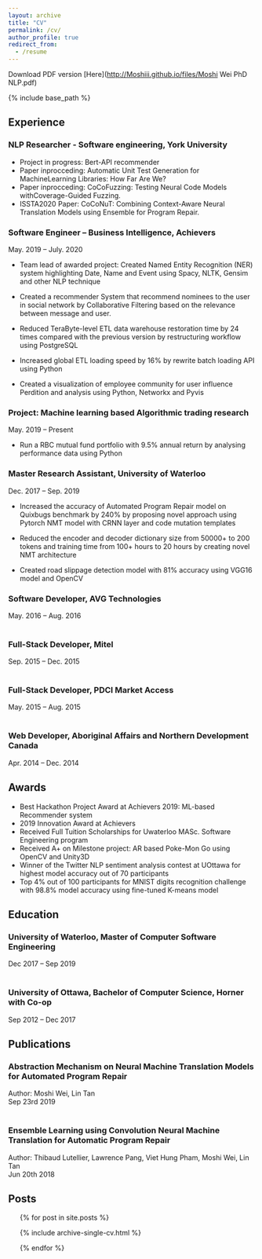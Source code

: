 ```yaml
---
layout: archive
title: "CV"
permalink: /cv/
author_profile: true
redirect_from:
  - /resume
---
```

Download PDF version [Here](http://Moshiii.github.io/files/Moshi Wei PhD NLP.pdf)

{% include base_path %}

## Experience

### NLP Researcher - Software engineering, York University
* Project in progress: Bert-API recommender
* Paper inprocceding: Automatic Unit Test Generation for MachineLearning Libraries: How Far Are We?
* Paper inprocceding: CoCoFuzzing: Testing Neural Code Models withCoverage-Guided Fuzzing.  
* ISSTA2020 Paper: CoCoNuT: Combining Context-Aware Neural Translation Models using Ensemble for Program Repair.  

### Software Engineer – Business Intelligence, Achievers
May. 2019 – July. 2020

*	Team lead of awarded project: Created Named Entity Recognition (NER) system highlighting Date, Name and Event using Spacy, NLTK, Gensim and other NLP technique

* Created a recommender System that recommend nominees to the user in social network by Collaborative Filtering based on the relevance between message and user.

* Reduced TeraByte-level ETL data warehouse restoration time by 24 times compared with the previous version by restructuring workflow using PostgreSQL

* Increased global ETL loading speed by 16% by rewrite batch loading API using Python

*	Created a visualization of employee community for user influence Perdition and analysis using Python, Networkx and Pyvis

### Project: Machine learning based Algorithmic trading research
May. 2019 – Present

* Run a RBC mutual fund portfolio with 9.5% annual return by analysing performance data using Python

### Master Research Assistant, University of Waterloo
Dec. 2017 – Sep. 2019

* Increased the accuracy of Automated Program Repair model on Quixbugs benchmark by 240% by proposing novel approach using Pytorch NMT model with CRNN layer and code mutation templates

* Reduced the encoder and decoder dictionary size from 50000+ to 200 tokens and training time from 100+ hours to 20 hours by creating novel NMT architecture

* Created road slippage detection model with 81% accuracy using VGG16 model and OpenCV

### Software Developer, AVG Technologies
May. 2016 – Aug. 2016
<br/><br/>
### Full-Stack Developer, Mitel
Sep. 2015 – Dec. 2015
<br/><br/>
### Full-Stack Developer, PDCI Market Access
May. 2015 – Aug. 2015
<br/><br/>
### Web Developer, Aboriginal Affairs and Northern Development Canada
Apr. 2014 – Dec. 2014
  
## Awards

* Best Hackathon Project Award at Achievers 2019: ML-based Recommender system       
* 2019 Innovation Award at Achievers
* Received Full Tuition Scholarships for Uwaterloo MASc. Software Engineering program
* Received A+ on Milestone project: AR based Poke-Mon Go using OpenCV and Unity3D
* Winner of the Twitter NLP sentiment analysis contest at UOttawa for highest model accuracy out of 70 participants 
* Top 4% out of 100 participants for MNIST digits recognition challenge with 98.8% model accuracy using fine-tuned K-means model	

## Education

### University of Waterloo, Master of Computer Software Engineering
Dec 2017 – Sep 2019
<br/><br/>
### University of Ottawa, Bachelor of Computer Science, Horner with Co-op
Sep 2012 –  Dec 2017

## Publications

### Abstraction Mechanism on Neural Machine Translation Models for Automated Program Repair
Author: Moshi Wei, Lin Tan  
Sep 23rd 2019
<br/><br/>
### Ensemble Learning using Convolution Neural Machine Translation for Automatic Program Repair
Author:  Thibaud Lutellier, Lawrence Pang, Viet Hung Pham, Moshi Wei, Lin Tan  
Jun 20th 2018


## Posts

<ul>{% for post in site.posts %}

{% include archive-single-cv.html %}

{% endfor %}</ul>
